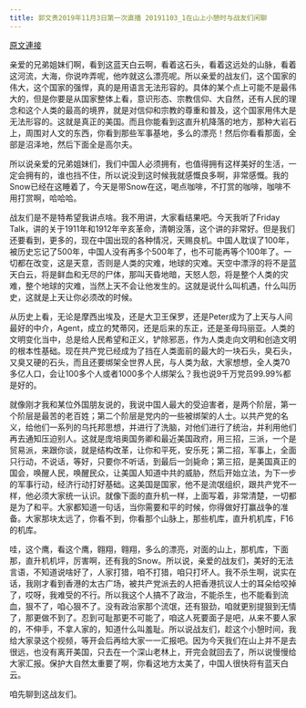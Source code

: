 ```yaml
---
title: 郭文贵2019年11月3日第一次直播 20191103_1在山上小憩时与战友们闲聊
---
```


[原文連接](https://gnews.org/ThreadView/53483333)

亲爱的兄弟姐妹们啊，看到这蓝天白云啊，看着这石头，看着这远处的山脉，看着这河流，大海，你说咋弄呢，他咋就这么漂亮呢。所以亲爱的战友们，这个国家的伟大，这个国家的强悍，真的是用语言无法形容的。具体的某个点上可能不是最伟大的，但是你要是从国家整体上看，意识形态、宗教信仰、大自然，还有人民的理念和这个人类的最高的境界，就是对信仰和宗教的尊重和普及，这个国家用伟大是无法形容的。这就是真正的美国。而且你能看到这直升机降落的地方，那种大岩石上，周围对人文的东西，你看到那些军事基地，多么的漂亮！然后你看看那面，全部是沼泽地，然后下面全是高尔夫。


所以说亲爱的兄弟姐妹们，我们中国人必须拥有，也值得拥有这样美好的生活，一定会拥有的，谁也挡不住，所以说没到这时候我就感慨良多啊，非常感慨。我的Snow已经在这睡着了，今天是带Snow在这，喝点咖啡，不打赏的咖啡，咖啡不用打赏啊，哈哈哈。


战友们是不是特希望我讲点啥。我不用讲，大家看结果吧。今天我听了Friday Talk，讲的关于1911年和1912年辛亥革命，清朝没落，这个讲的非常好。但是我们还要看到，更多的，现在中国出现的各种情况，天赐良机。中国人耽误了100年，被历史忘记了500年，中国人没有再多个500年了，也不可能再等个100年了。一切都在改变，这是天意，否则是人类的灾难，地球的灾难。天空中漂浮的将不是蓝天白云，将是鲜血和无尽的尸体，那叫天昏地暗，天怒人怨，将是整个人类的灾难，整个地球的灾难，当然上天不会让他发生的。这就是说什么叫机遇，什么叫历史，这就是上天让你必须改的时候。


从历史上看，无论是摩西出埃及，还是大卫王保罗，还是Peter成为了上天与人间最好的中介，Agent，成立的梵蒂冈，还是后来的东正，还是圣母玛丽亚。人类的文明变化当中，总是给人民希望和正义，铲除邪恶，作为人类走向文明和创造文明的根本性基础。现在共产党已经成为了挡在人类面前的最大的一块石头，臭石头，又臭又硬的石头，而且还要绑架全世界人民，与人类为敌，大家想想，全人类70多亿人口，会让100多个人或者1000多个人绑架么？我也说9千万党员99.99%都是好的。


就像刚才我和某位外国朋友说的，我说中国人最大的受迫害者，是两个阶层，第一个阶层是最苦的老百姓；第二个阶层是党内的一些被绑架的人士。以共产党的名义，给他们一系列的乌托邦思想，并进行了洗脑，对他们进行了统治，并利用他们再去通知压迫别人。这就是庞培奥国务卿和最近美国政府，用三招，三派，一个是贸易派，来跟你谈，就是结构改革，让你和平死，安乐死；第二招，军事上，全面只行动，不说话，等好，只要你不听话，到最后一剑毙命；第三招，是美国真正的国会，唤醒人民，唤醒民众，让美国人知道中共的威胁，然后开始立法，为下一步的军事行动，经济行动打好基础。这美国是国家，他不是流氓组织，跟共产党不一样，他必须大家统一认识。就像下面的直升机一样，上面写着，非常清楚，一切都是为了和平。大家都知道一句话，当你需要和平的时候，你得做好打赢战争的准备。大家那块太远了，你看不到，你看那个山脉上，那些机库，直升机机库，F16的机库。


哇，这个鹰，看这个鹰，翱翔，翱翔，多么的漂亮，对面的山上，那机库，下面那，直升机机坪，厉害啊，还有我的Snow。所以说，亲爱的战友们，美好的无法言语，不知道说啥好了，人家打猎，咱不打猎，咱只打坏人。我不杀生啊，说实在话，我刚才看到香港的太古广场，被共产党派去的人把香港抗议人士的耳朵给咬掉了，哎呀，我难受的不行。所以我这个人搞不了政治，不能杀生，也不能看到流血，狠不了，咱心狠不了。没有政治家那个流氓，还有狠劲，咱就更别提狠到无情了，那更做不到了。忍到可耻那更不可能了，咱这人死要面子是吧，从来不要人家的，不伸手，不拿人家的，知道什么叫羞耻。所以说战友们，趁这个小憩时间，我给大家录这个视频，等开会后再给大家一一汇报吧。因为今天我们在山上并不是去很远，也没有离开美国，只去在一个深山老林上，开完会就回去了，所以说慢慢给大家汇报。保护大自然太重要了啊，你看这地方太美了，中国人很快将有蓝天白云。


咱先聊到这战友们。
